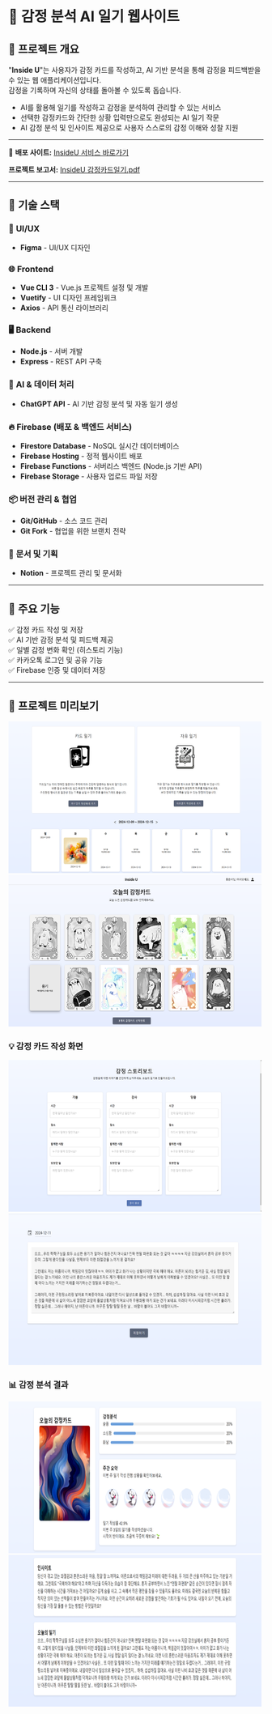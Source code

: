# 📝 감정 분석 AI 일기 웹사이트

## 📌 프로젝트 개요

"**Inside U**"는 사용자가 감정 카드를 작성하고, AI 기반 분석을 통해 감정을 피드백받을 수 있는 웹 애플리케이션입니다.  
감정을 기록하며 자신의 상태를 돌아볼 수 있도록 돕습니다.  

- AI를 활용해 일기를 작성하고 감정을 분석하여 관리할 수 있는 서비스
- 선택한 감정카드와 간단한 상황 입력만으로도 완성되는 AI 일기 작문
- AI 감정 분석 및 인사이트 제공으로 사용자 스스로의 감정 이해와 성찰 지원

---
🚀 **배포 사이트:** [InsideU 서비스 바로가기](https://insideu-e7710.firebaseapp.com)

 **프로젝트 보고서:** [InsideU 감정카드일기.pdf](https://github.com/undermint/undermint/blob/d7cc9c6a0002dff41c7c052447edc704f119c731/Project_EmotionCard_Diary/%E1%84%8B%E1%85%B5%E1%86%AB%E1%84%89%E1%85%A1%E1%84%8B%E1%85%B5%E1%84%83%E1%85%B3%E1%84%8B%E1%85%B2_%E1%84%80%E1%85%A1%E1%86%B7%E1%84%8C%E1%85%A5%E1%86%BC%E1%84%8F%E1%85%A1%E1%84%83%E1%85%B3%E1%84%8B%E1%85%B5%E1%86%AF%E1%84%80%E1%85%B5.pdf)

---

## 🔧 기술 스택  

### 🎨 **UI/UX**  
- **Figma** - UI/UX 디자인  

### 🌐 **Frontend**  
- **Vue CLI 3** - Vue.js 프로젝트 설정 및 개발  
- **Vuetify** - UI 디자인 프레임워크  
- **Axios** - API 통신 라이브러리  

### 🖥️ **Backend**  
- **Node.js** - 서버 개발  
- **Express** - REST API 구축  

### 🤖 **AI & 데이터 처리**  
- **ChatGPT API** - AI 기반 감정 분석 및 자동 일기 생성  

### 🔥 **Firebase (배포 & 백엔드 서비스)**  
- **Firestore Database** - NoSQL 실시간 데이터베이스  
- **Firebase Hosting** - 정적 웹사이트 배포  
- **Firebase Functions** - 서버리스 백엔드 (Node.js 기반 API)  
- **Firebase Storage** - 사용자 업로드 파일 저장  

### 📦 **버전 관리 & 협업**  
- **Git/GitHub** - 소스 코드 관리  
- **Git Fork** - 협업을 위한 브랜치 전략  

### 📑 **문서 및 기획**  
- **Notion** - 프로젝트 관리 및 문서화  
---

## 🎯 주요 기능
✅ 감정 카드 작성 및 저장  
✅ AI 기반 감정 분석 및 피드백 제공  
✅ 일별 감정 변화 확인 (히스토리 기능)  
✅ 카카오톡 로그인 및 공유 기능  
✅ Firebase 인증 및 데이터 저장  

---

## 📸 프로젝트 미리보기


<img src="https://github.com/undermint/undermint/blob/main/Project_EmotionCard_Diary/asset/%E1%84%86%E1%85%A6%E1%84%8B%E1%85%B5%E1%86%AB%E1%84%92%E1%85%AA%E1%84%86%E1%85%A7%E1%86%AB.png" width="500" height="300"/>


<img src="https://github.com/undermint/undermint/blob/main/Project_EmotionCard_Diary/asset/%E1%84%80%E1%85%A1%E1%86%B7%E1%84%8C%E1%85%A5%E1%86%BC%E1%84%8F%E1%85%A1%E1%84%83%E1%85%B3%E1%84%89%E1%85%A5%E1%86%AB%E1%84%90%E1%85%A2%E1%86%A8_02.png" width="500" height="300"/>




### 💡 감정 카드 작성 화면



<img src="https://github.com/undermint/undermint/blob/main/Project_EmotionCard_Diary/asset/%E1%84%8B%E1%85%B5%E1%86%AF%E1%84%80%E1%85%B5%E1%84%8C%E1%85%A1%E1%86%A8%E1%84%89%E1%85%A5%E1%86%BC1.png" width="500" height="300"/>

<img src="https://github.com/undermint/undermint/blob/main/Project_EmotionCard_Diary/asset/%E1%84%8B%E1%85%B5%E1%86%AF%E1%84%80%E1%85%B5%E1%84%8C%E1%85%A1%E1%86%A8%E1%84%89%E1%85%A5%E1%86%BC2.png" width="500" height="300"/>


### 📊 감정 분석 결과

<img src="https://github.com/undermint/undermint/blob/main/Project_EmotionCard_Diary/asset/%E1%84%87%E1%85%AE%E1%86%AB%E1%84%89%E1%85%A5%E1%86%A8%E1%84%80%E1%85%A7%E1%86%AF%E1%84%80%E1%85%AA1.png" width="500" height="300"/>

<img src="https://github.com/undermint/undermint/blob/main/Project_EmotionCard_Diary/asset/%E1%84%87%E1%85%AE%E1%86%AB%E1%84%89%E1%85%A5%E1%86%A8%E1%84%80%E1%85%A7%E1%86%AF%E1%84%80%E1%85%AA2.png" width="500" height="300"/>


